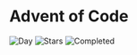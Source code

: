 # Advent of Code

![Day](https://img.shields.io/badge/day%20📅-4-blue) ![Stars](https://img.shields.io/badge/stars%20⭐-5-yellow) ![Completed](https://img.shields.io/badge/days%20completed-2-red)
